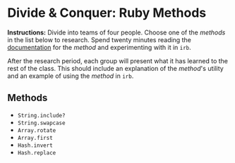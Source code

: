 # Divide & Conquer: Ruby Methods
__Instructions:__ Divide into teams of four people. Choose one of the _methods_ in the list below to research. Spend twenty minutes reading the [documentation](http://ruby-doc.org/core-2.4.0/) for the _method_ and experimenting with it in `irb`.

After the research period, each group will present what it has learned to the rest of the class. This should include an explanation of the _method_'s utility and an example of using the _method_ in `irb`.

## Methods
- `String.include?`
- `String.swapcase`
- `Array.rotate`
- `Array.first`
- `Hash.invert`
- `Hash.replace`

